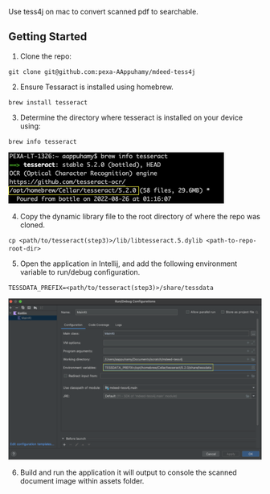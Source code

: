 Use tess4j on mac to convert scanned pdf to searchable.

## Getting Started

1. Clone the repo: 

``` shell 
git clone git@github.com:pexa-AAppuhamy/mdeed-tess4j
```
2. Ensure Tessaract is installed using homebrew.
``` shell 
brew install tesseract
```
3. Determine the directory where tesseract is installed on your device using:
``` shell 
brew info tesseract
```
![tesseract location](docs/tessloc.png)

4. Copy the dynamic library file to the root directory of where the repo was cloned.
``` shell 
cp <path/to/tesseract(step3)>/lib/libtesseract.5.dylib <path-to-repo-root-dir>
```
5. Open the application in Intellij, and add the following environment variable to run/debug configuration.
``` shell 
TESSDATA_PREFIX=<path/to/tesseract(step3)>/share/tessdata
```
![tesseract env variable](docs/tessenv.png)

6. Build and run the application it will output to console the scanned document image within assets folder.
